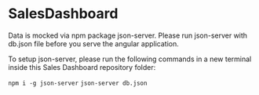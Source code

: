 # SalesDashboard

Data is mocked via npm package json-server.
Please run json-server with db.json file before you serve the angular application.

To setup json-server, please run the following commands in a new terminal inside this Sales Dashboard repository folder:

`npm i -g json-server`
`json-server db.json`



